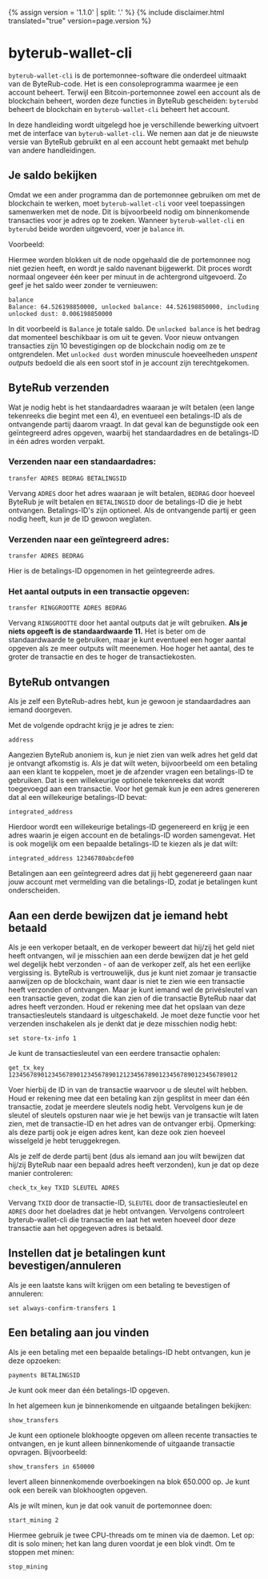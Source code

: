 {% assign version = '1.1.0' | split: '.' %}
{% include disclaimer.html translated="true" version=page.version %}
# byterub-wallet-cli

`byterub-wallet-cli` is de portemonnee-software die onderdeel uitmaakt van de ByteRub-code. Het is een consoleprogramma
waarmee je een account beheert. Terwijl een Bitcoin-portemonnee zowel een account als de blockchain beheert,
worden deze functies in ByteRub gescheiden: `byterubd` beheert de blockchain en `byterub-wallet-cli` beheert het account.

In deze handleiding wordt uitgelegd hoe je verschillende bewerking uitvoert met de interface van `byterub-wallet-cli`. We nemen aan dat je de nieuwste versie van ByteRub gebruikt en al een account hebt gemaakt met behulp van andere handleidingen.


## Je saldo bekijken

Omdat we een ander programma dan de portemonnee gebruiken om met de blockchain te werken, moet `byterub-wallet-cli` voor veel toepassingen
samenwerken met de node. Dit is bijvoorbeeld nodig om binnenkomende transacties voor je adres op te zoeken.
Wanneer `byterub-wallet-cli` en `byterubd` beide worden uitgevoerd, voer je `balance` in.

Voorbeeld:

Hiermee worden blokken uit de node opgehaald die de portemonnee nog niet gezien heeft, en wordt je saldo navenant
bijgewerkt. Dit proces wordt normaal ongeveer één keer per minuut in de achtergrond uitgevoerd. Zo geef je het saldo weer
zonder te vernieuwen:

    balance
    Balance: 64.526198850000, unlocked balance: 44.526198850000, including unlocked dust: 0.006198850000

In dit voorbeeld is `Balance` je totale saldo. De `unlocked balance` is het bedrag dat momenteel beschikbaar is om uit te geven. Voor nieuw ontvangen transacties zijn 10 bevestigingen op de blockchain nodig om ze te ontgrendelen. Met `unlocked dust` worden minuscule hoeveelheden *unspent outputs* bedoeld die als een soort stof in je account zijn terechtgekomen.

## ByteRub verzenden

Wat je nodig hebt is het standaardadres waaraan je wilt betalen (een lange tekenreeks die begint met een 4), en
eventueel een betalings-ID als de ontvangende partij daarom vraagt. In dat geval kan de begunstigde
ook een geïntegreerd adres opgeven, waarbij het standaardadres en de betalings-ID in één adres worden verpakt.

### Verzenden naar een standaardadres:

    transfer ADRES BEDRAG BETALINGSID

Vervang `ADRES` door het adres waaraan je wilt betalen, `BEDRAG` door hoeveel ByteRub je wilt betalen
en `BETALINGSID` door de betalings-ID die je hebt ontvangen. Betalings-ID's zijn optioneel. Als de ontvangende partij er geen nodig heeft, kun je
de ID gewoon weglaten.

### Verzenden naar een geïntegreerd adres:

    transfer ADRES BEDRAG

Hier is de betalings-ID opgenomen in het geïntegreerde adres.

### Het aantal outputs in een transactie opgeven:

    transfer RINGGROOTTE ADRES BEDRAG

Vervang `RINGGROOTTE` door het aantal outputs dat je wilt gebruiken. **Als je niets opgeeft is de standaardwaarde 11.** Het is beter om de standaardwaarde te gebruiken, maar je kunt eventueel een hoger aantal opgeven als ze meer outputs wilt meenemen. Hoe hoger het aantal, des te groter de transactie en des te hoger de transactiekosten.


## ByteRub ontvangen

Als je zelf een ByteRub-adres hebt, kun je gewoon je standaardadres aan iemand doorgeven.

Met de volgende opdracht krijg je je adres te zien:

    address

Aangezien ByteRub anoniem is, kun je niet zien van welk adres het geld dat je ontvangt afkomstig is. Als je
dat wilt weten, bijvoorbeeld om een betaling aan een klant te koppelen, moet je de afzender vragen
een betalings-ID te gebruiken. Dat is een willekeurige optionele tekenreeks dat wordt toegevoegd aan een transactie. Voor het gemak
kun je een adres genereren dat al een willekeurige betalings-ID bevat:

    integrated_address

Hierdoor wordt een willekeurige betalings-ID gegenereerd en krijg je een adres waarin je eigen account en de
betalings-ID worden samengevat. Het is ook mogelijk om een bepaalde betalings-ID te kiezen als je dat wilt:

    integrated_address 12346780abcdef00

Betalingen aan een geïntegreerd adres dat jij hebt gegenereerd gaan naar jouw account
met vermelding van die betalings-ID, zodat je betalingen kunt onderscheiden.


## Aan een derde bewijzen dat je iemand hebt betaald

Als je een verkoper betaalt, en de verkoper beweert dat hij/zij het geld niet heeft ontvangen, wil je misschien
aan een derde bewijzen dat je het geld wel degelijk hebt verzonden - of aan de verkoper zelf, als het een eerlijke
vergissing is. ByteRub is vertrouwelijk, dus je kunt niet zomaar je transactie aanwijzen op de blockchain,
want daar is niet te zien wie een transactie heeft verzonden of ontvangen. Maar je kunt iemand wel de privésleutel van een transactie
geven, zodat die kan zien of die transactie ByteRub naar dat
adres heeft verzonden. Houd er rekening mee dat het opslaan van deze transactiesleutels standaard is uitgeschakeld.
Je moet deze functie voor het verzenden inschakelen als je denkt dat je deze misschien nodig hebt:

    set store-tx-info 1

Je kunt de transactiesleutel van een eerdere transactie ophalen:

    get_tx_key 1234567890123456789012345678901212345678901234567890123456789012

Voer hierbij de ID in van de transactie waarvoor u de sleutel wilt hebben. Houd er rekening mee dat een betaling kan zijn gesplitst
in meer dan één transactie, zodat je meerdere sleutels nodig hebt. Vervolgens kun je de sleutel
of sleutels opsturen naar wie je het bewijs van je transactie wilt laten zien, met de
transactie-ID en het adres van de ontvanger erbij. Opmerking: als deze partij ook je eigen
adres kent, kan deze ook zien hoeveel wisselgeld je hebt teruggekregen.

Als je zelf de derde partij bent (dus als iemand aan jou wilt bewijzen dat hij/zij ByteRub naar een bepaald
adres heeft verzonden), kun je dat op deze manier controleren:

    check_tx_key TXID SLEUTEL ADRES

Vervang `TXID` door de transactie-ID, `SLEUTEL` door de transactiesleutel en `ADRES` door het doeladres
dat je hebt ontvangen. Vervolgens controleert byterub-wallet-cli die transactie
en laat het weten hoeveel door deze transactie aan het opgegeven adres is betaald.


## Instellen dat je betalingen kunt bevestigen/annuleren

Als je een laatste kans wilt krijgen om een betaling te bevestigen of annuleren:

    set always-confirm-transfers 1


## Een betaling aan jou vinden

Als je een betaling met een bepaalde betalings-ID hebt ontvangen, kun je deze opzoeken:

    payments BETALINGSID

Je kunt ook meer dan één betalings-ID opgeven.

In het algemeen kun je binnenkomende en uitgaande betalingen bekijken:

    show_transfers

Je kunt een optionele blokhoogte opgeven om alleen recente transacties te ontvangen, en je kunt
alleen binnenkomende of uitgaande transactie opvragen. Bijvoorbeeld:

    show_transfers in 650000

levert alleen binnenkomende overboekingen na blok 650.000 op. Je kunt ook een bereik van blokhoogten
opgeven.

Als je wilt minen, kun je dat ook vanuit de portemonnee doen:

    start_mining 2

Hiermee gebruik je twee CPU-threads om te minen via de daemon. Let op: dit is solo minen;
het kan lang duren voordat je een blok vindt. Om te stoppen met minen:

    stop_mining

